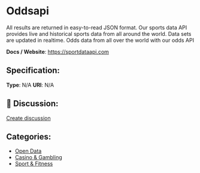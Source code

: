 # Oddsapi


All results are returned in easy-to-read JSON format.  Our sports data API provides live and historical sports data from all around the world. Data sets are updated in realtime. Odds data from all over the world with our odds API

**Docs / Website**: https://sportdataapi.com

## Specification:
**Type**:  N/A 
**URI**:  N/A 

## 💬 Discussion:
[Create discussion](https://github.com/apis-list/apis-list/discussions/new)

## Categories:
- [Open Data](https://github.com/apis-list/apis-list#open-data)
- [Casino & Gambling](https://github.com/apis-list/apis-list#casino-and-gambling)
- [Sport & Fitness](https://github.com/apis-list/apis-list#sport-and-fitness)



